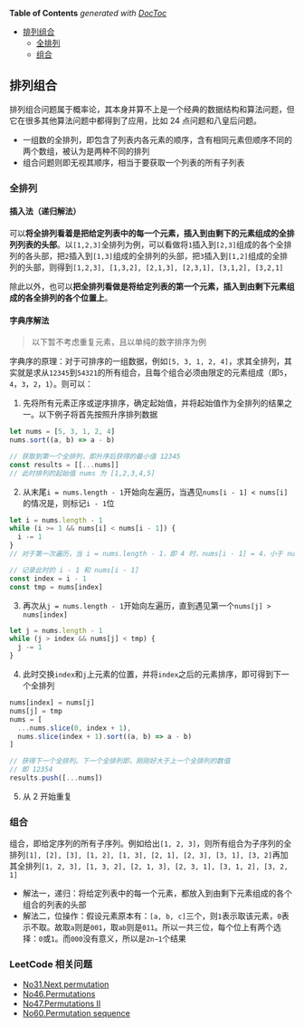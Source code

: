 <!-- START doctoc generated TOC please keep comment here to allow auto update -->
<!-- DON'T EDIT THIS SECTION, INSTEAD RE-RUN doctoc TO UPDATE -->
**Table of Contents**  *generated with [DocToc](https://github.com/thlorenz/doctoc)*

- [排列组合](#%E6%8E%92%E5%88%97%E7%BB%84%E5%90%88)
  - [全排列](#%E5%85%A8%E6%8E%92%E5%88%97)
  - [组合](#%E7%BB%84%E5%90%88)

<!-- END doctoc generated TOC please keep comment here to allow auto update -->

## 排列组合

排列组合问题属于概率论，其本身并算不上是一个经典的数据结构和算法问题，但它在很多其他算法问题中都得到了应用，比如 24 点问题和八皇后问题。

- 一组数的全排列，即包含了列表内各元素的顺序，含有相同元素但顺序不同的两个数组，被认为是两种不同的排列
- 组合问题则即无视其顺序，相当于要获取一个列表的所有子列表

### 全排列

#### 插入法（递归解法）

可以**将全排列看着是把给定列表中的每一个元素，插入到由剩下的元素组成的全排列列表的头部**。以`[1,2,3]`全排列为例，可以看做将`1`插入到`[2,3]`组成的各个全排列的各头部，把`2`插入到`[1,3]`组成的全排列的头部，把`3`插入到`[1,2]`组成的全排列的头部，则得到`[1,2,3], [1,3,2], [2,1,3], [2,3,1], [3,1,2], [3,2,1]`

除此以外，也可以**把全排列看做是将给定列表的第一个元素，插入到由剩下元素组成的各全排列的各个位置上**。

#### 字典序解法

> 以下暂不考虑重复元素，且以单纯的数字排序为例

字典序的原理：对于可排序的一组数据，例如`[5, 3, 1, 2, 4]`，求其全排列，其实就是求从`12345`到`54321`的所有组合，且每个组合必须由限定的元素组成（即`5`，`4`，`3`，`2`，`1`）。则可以：

1. 先将所有元素正序或逆序排序，确定起始值，并将起始值作为全排列的结果之一。以下例子将首先按照升序排列数据

```javascript
let nums = [5, 3, 1, 2, 4]
nums.sort((a, b) => a - b)

// 获取到第一个全排列，即升序后获得的最小值 12345
const results = [[...nums]]
// 此时排列的起始值 nums 为 [1,2,3,4,5]
```

2. 从末尾`i = nums.length - 1`开始向左遍历，当遇见`nums[i - 1] < nums[i]`的情况是，则标记`i - 1`位

```javascript
let i = nums.length - 1
while (i >= 1 && nums[i] < nums[i - 1]) {
  i -= 1
}
// 对于第一次遍历，当 i = nums.length - 1，即 4 时，nums[i - 1] = 4，小于 nums[i] = 5

// 记录此时的 i - 1 和 nums[i - 1]
const index = i - 1
const tmp = nums[index]
```

3. 再次从`j = nums.length - 1`开始向左遍历，直到遇见第一个`nums[j] > nums[index]`

```javascript
let j = nums.length - 1
while (j > index && nums[j] < tmp) {
  j -= 1
}
```

4. 此时交换`index`和`j`上元素的位置，并将`index`之后的元素排序，即可得到下一个全排列

```javascript
nums[index] = nums[j]
nums[j] = tmp
nums = [
  ...nums.slice(0, index + 1),
  nums.slice(index + 1).sort((a, b) => a - b)
]

// 获得下一个全排列。下一个全排列即，刚刚好大于上一个全排列的数值
// 即 12354
results.push([...nums])
```

5. 从 2 开始重复

### 组合

组合，即给定序列的所有子序列。例如给出`[1, 2, 3]`，则所有组合为子序列的全排列`[1], [2], [3], [1, 2], [1, 3], [2, 1], [2, 3], [3, 1], [3, 2]`再加其全排列`[1, 2, 3], [1, 3, 2], [2, 1, 3], [2, 3, 1], [3, 1, 2], [3, 2, 1]`

- 解法一，递归：将给定列表中的每一个元素，都放入到由剩下元素组成的各个组合的列表的头部
- 解法二，位操作：假设元素原本有：`[a, b, c]`三个，则`1`表示取该元素，`0`表示不取。故取`a`则是`001`，取`ab`则是`011`。所以一共三位，每个位上有两个选择：`0`或`1`。而`000`没有意义，所以是`2n−1`个结果

### LeetCode 相关问题

- [No31.Next permutation](../leetcode/JavaScript/No31.next-permutation.js)
- [No46.Permutations](../leetcode/JavaScript/No46.permutations.js)
- [No47.Permutations II](../leetcode/JavaScript/No47.permutations-II.js)
- [No60.Permutation sequence](../leetcode/JavaScript/No60.permutation-sequence.js)
